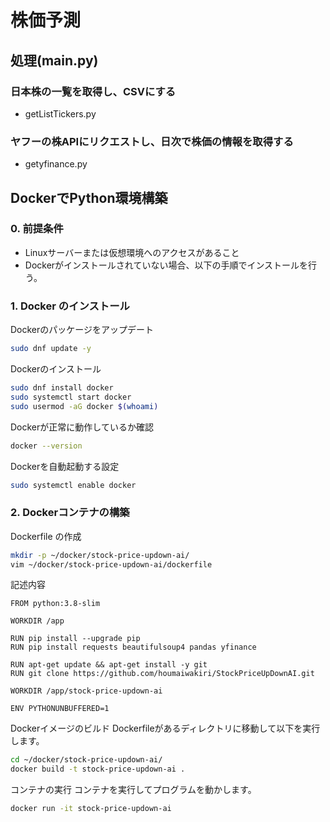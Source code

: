 # 株価予測

## 処理(main.py)

### 日本株の一覧を取得し、CSVにする

- getListTickers.py

### ヤフーの株APIにリクエストし、日次で株価の情報を取得する

- getyfinance.py

## DockerでPython環境構築

### 0. 前提条件

- Linuxサーバーまたは仮想環境へのアクセスがあること
- Dockerがインストールされていない場合、以下の手順でインストールを行う。

### 1. Docker のインストール

  Dockerのパッケージをアップデート

  ```bash
  sudo dnf update -y
  ```

  Dockerのインストール

  ```bash
  sudo dnf install docker
  sudo systemctl start docker
  sudo usermod -aG docker $(whoami)
  ```

  Dockerが正常に動作しているか確認

  ```bash
  docker --version
  ```

  Dockerを自動起動する設定

  ```bash
  sudo systemctl enable docker
  ```

### 2. Dockerコンテナの構築

  Dockerfile の作成

  ```bash
  mkdir -p ~/docker/stock-price-updown-ai/
  vim ~/docker/stock-price-updown-ai/dockerfile
  ```

  記述内容

  ```shell
  FROM python:3.8-slim

  WORKDIR /app

  RUN pip install --upgrade pip
  RUN pip install requests beautifulsoup4 pandas yfinance

  RUN apt-get update && apt-get install -y git
  RUN git clone https://github.com/houmaiwakiri/StockPriceUpDownAI.git

  WORKDIR /app/stock-price-updown-ai

  ENV PYTHONUNBUFFERED=1
  ```

  Dockerイメージのビルド Dockerfileがあるディレクトリに移動して以下を実行します。

  ```bash
  cd ~/docker/stock-price-updown-ai/
  docker build -t stock-price-updown-ai .
  ```

コンテナの実行 コンテナを実行してプログラムを動かします。

  ```bash
  docker run -it stock-price-updown-ai
  ```
